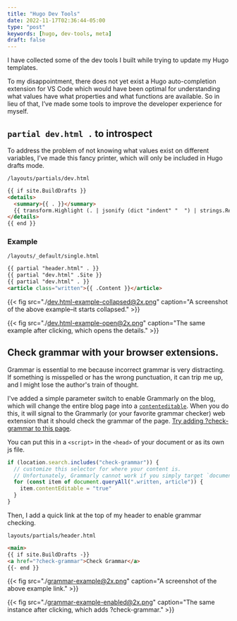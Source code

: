 ```yaml
---
title: "Hugo Dev Tools"
date: 2022-11-17T02:36:44-05:00
type: "post"
keywords: [hugo, dev-tools, meta]
draft: false
---
```


I have collected some of the dev tools I built while trying to update my Hugo templates.

To my disappointment, there does not yet exist a Hugo auto-completion extension for VS Code which would have been optimal for understanding what values have what properties and what functions are available. So in lieu of that, I’ve made some tools to improve the developer experience for myself.

## `partial dev.html .` to introspect

To address the problem of not knowing what values exist on different variables, I’ve made this fancy printer, which will only be included in Hugo drafts mode.

`/layouts/partials/dev.html`
```html
{{ if site.BuildDrafts }}
<details>
  <summary>{{ . }}</summary>
  {{ transform.Highlight (. | jsonify (dict "indent" "  ") | strings.ReplaceRE `[\n\r]+\s+([\]\}\{}])` " $1") "json" }}
</details>
{{ end }}
```

### Example

`/layouts/_default/single.html`
```html
{{ partial "header.html" . }}
{{ partial "dev.html" .Site }}
{{ partial "dev.html" . }}
<article class="written">{{ .Content }}</article>
```

{{< fig src="./dev.html-example-collapsed@2x.png" caption="A screenshot of the above example–it starts collapsed." >}}

{{< fig src="./dev.html-example-open@2x.png" caption="The same example after clicking, which opens the details." >}}

## Check grammar with your browser extensions.

Grammar is essential to me because incorrect grammar is very distracting. If something is misspelled or has the wrong punctuation, it can trip me up, and I might lose the author's train of thought.

I've added a simple parameter switch to enable Grammarly on the blog, which will change the entire blog page into a [`contenteditable`](https://developer.mozilla.org/en-US/docs/Web/HTML/Global_attributes/contenteditable).
When you do this, it will signal to the Grammarly (or your favorite grammar checker) web extension that it should check the grammar of the page.
[Try adding ?check-grammar to this page](?check-grammar).

You can put this in a `<script>` in the `<head>` of your document or as its own js file.

```js
if (location.search.includes("check-grammar")) {
  // customize this selector for where your content is.
  // Unfortunately, Grammarly cannot work if you simply target `document.body`
  for (const item of document.queryAll(".written, article")) {
    item.contentEditable = "true"
  }
}
```

Then, I add a quick link at the top of my header to enable grammar checking.

`layouts/partials/header.html`
```html
<main>
{{ if site.BuildDrafts -}}
<a href="?check-grammar">Check Grammar</a>
{{- end }}
```


{{< fig src="./grammar-example@2x.png" caption="A screenshot of the above example link." >}}

{{< fig src="./grammar-example-enabled@2x.png" caption="The same instance after clicking, which adds ?check-grammar." >}}
